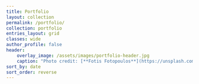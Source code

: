 ```yaml
---
title: Portfolio
layout: collection
permalink: /portfolio/
collection: portfolio
entries_layout: grid
classes: wide
author_profile: false
header:
    overlay_image: /assets/images/portfolio-header.jpg
    caption: "Photo credit: [**Fotis Fotopoulos**](https://unsplash.com/@ffstop)"
sort_by: date
sort_order: reverse
---
```

